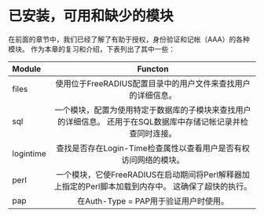 # 已安装，可用和缺少的模块

在前面的章节中，我们已经了解了有助于授权，身份验证和记帐（AAA）的各种模块。 作为本章的复习和介绍，下表列出了其中一些：

|Module|Functon|
|:-|:-:|
|files|使用位于FreeRADIUS配置目录中的用户文件来查找用户的详细信息。|
|sql|一个模块，配置为使用特定于数据库的子模块来查找用户的详细信息。 还用于在SQL数据库中存储记帐记录并检查同时连接。|
|logintime|查找是否存在Login-Time检查属性以查看用户是否有权访问网络的模块。|
|perl|一个模块，它使FreeRADIUS在启动期间将Perl解释器加上指定的Perl脚本加载到内存中。 这确保了超快的执行。|
|pap|在Auth-Type = PAP用于验证用户时使用。|






